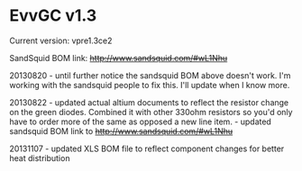 EvvGC v1.3
==================

Current version: vpre1.3ce2

SandSquid BOM link: ~~http://www.sandsquid.com/#wL1Nhu~~

20130820 - until further notice the sandsquid BOM above doesn't work.  I'm working with the sandsquid
           people to fix this. I'll update when I know more.
           
20130822 - updated actual altium documents to reflect the resistor change on the green diodes.  Combined it with other 
           330ohm resistors so you'd only have to order more of the same as opposed a new line item.
         - updated sandsquid BOM link to ~~http://www.sandsquid.com/#wL1Nhu~~

20131107 - updated XLS BOM file to reflect component changes for better heat distribution